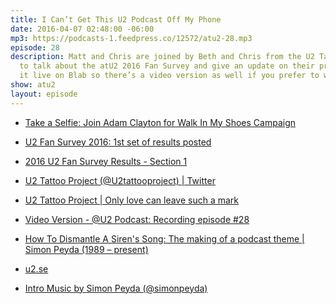 ```yaml
---
title: I Can’t Get This U2 Podcast Off My Phone
date: 2016-04-07 02:48:00 -06:00
mp3: https://podcasts-1.feedpress.co/12572/atu2-28.mp3
episode: 28
description: Matt and Chris are joined by Beth and Chris from the U2 Tattoo Project
  to talk about the atU2 2016 Fan Survey and give an update on their project. We recorded
  it live on Blab so there’s a video version as well if you prefer to watch.
show: atu2
layout: episode
---
```


* [Take a Selfie: Join Adam Clayton for Walk In My Shoes Campaign][2]

* [U2 Fan Survey 2016: 1st set of results posted][3]

* [2016 U2 Fan Survey Results - Section 1][4]

* [U2 Tattoo Project (@U2tattooproject) | Twitter][5]

* [U2 Tattoo Project | Only love can leave such a mark][6]

* [Video Version - @U2 Podcast: Recording episode #28][1]

* [How To Dismantle A Siren's Song: The making of a podcast theme | Simon Peyda (1989 – present)][7]

* [u2.se][8]

* [Intro Music by Simon Peyda (@simonpeyda)][9]

[1]: https://blab.im/atu2-u2-podcast-recording-episode-28
[2]: http://www.atu2.com/news/take-a-selfie-join-adam-clayton-for-walk-in-my-shoes-campaign.html
[3]: http://www.atu2.com/news/u2-fan-survey-2016-1st-set-of-results-posted.html
[4]: http://www.atu2.com/survey/2016/
[5]: https://twitter.com/U2tattooproject
[6]: http://u2tattooproject.com/
[7]: https://simonpeyda.wordpress.com/2016/04/06/how-to-dismantle-a-sirens-song-the-making-of-a-podcast-theme/
[8]: http://www.u2.se/
[9]: https://twitter.com/simonpeyda
